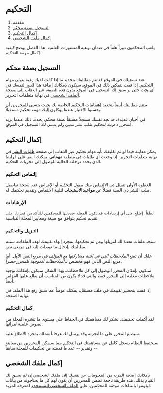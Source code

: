 ﻿# التحكيم

1. مقدمة
2. [التسجيل بصفة محكم](reviewing.md#sign-up)
3. [إكمال التحكيم](reviewing.md#complete-review)
4. [إكمال ملفك الشخصي](reviewing.md#complete-user-profile)

يلعب المحكمون دوراً هاماً في ضمان نوعية المنشورات العلمية. هذا الفصل يوضح كيفية إكمال مهمة التحكيم.

## <a name="sign-up"></a>التسجيل بصفة محكم

عند تسجيلك في الموقع قد تتم مطالبتك بتحديد ما إذا كانت لديك رغبة بتولي مهام التحكيم. إذا قمت بتمكين ذلك في الموقع، سيكون بإمكانك إضافة هذا الدور لنفسك في أي وقت حتى لو سبق لك التسجيل في الموقع بدون هذه الصفة، عبر الذهاب إلى صفحة [الملف الشخصي](user-profile.md) في نهاية متعلقات التحرير.

ستتم مطالبتك أيضاً بتحديد إهتمامات التحكيم الخاصة بك بحيث يتسنى للمحررين أن يحسنوا الاختيار عندما يوكلون إليك مهمة تحكيم مستقبلاً.

في أحيان عديدة، قد تجد نفسك مسجلاً مسبقاً بصفة محكم. يحدث ذلك عندما يريد المحرر دعوتك لتحكيم طلب نشر معين ولم يسبق لك التسجيل في الموقع.

## <a name="complete-review"></a>إكمال التحكيم

يمكن معاينة فيما لو تم تكليفك بأية مهام تحكيم عبر الذهاب إلى صفحة [طلبات النشر](submissions.md) في نهاية متعلقات التحرير. إذا وجدت أي طلبات في منطقة **مهماتي**، يمكنك النقر على الرابط الذي يحدد مرحلته الحالية للوصول إلى مجريات التحكيم.

### <a name="complete-review-request"></a>إلتماس التحكيم

الخطوة الأولى تتمثل في الالتماس منك بقبول التحكيم أو الإعراض عنه. ستجد تفاصيل طلب النشر ذي الصلة فضلاً عن **مواعيد الاستيجاب** لتلبية الالتماس وتقديم تحكيمك له.

### <a name="complete-review-guidelines"></a>الإرشادات

لطفاً، إطلع على أي إرشادات قد تكون المجلة حددتتها للمحكمين للتأكد من قدرتك على تقديم تحكيم يتوافق مع صيغة ومعايير المجلة القياسية.

### <a name="complete-review-review"></a>التنزيل والتحكيم

ستجد ملفات معدة لك لتنزيلها ومن ثم تحكيمها. بمجرد إنهاء تقييمك لهذه الملفات، ستتم مطالبتك بإدخال ما توصلت إليه في مربعي نص.

عليك أن تضع *الملاحظات التي في النية مشاركتها مع المؤلف* في مربع النص الأول. أما مربع النص الثاني فهو مخصص لـ *الملاحظات الموجهة للمحرر حصراً*.

سيكون بإمكان المحرر الوصول إلى كل ملاحظاتك. بهذا الشكل سيكون بإمكانك توجيه ملاحظات مغلقة إلى المحرر فقط والتي قد لا يكون من المناسب أن يطلع عليها المؤلف أيضاً.

إذا قمت بتحضير تقييمك في ملف مستقل، يمكنك عوضاً عما سبق رفع هذا الملف في نهاية الصفحة.

### <a name="complete-review-completion"></a>إكمال التحكيم

لقد أكملت تحكيمك. نشكر لك مساهمتك في الحفاظ على مستوى ما تنشره المجلة من نصوص علمية لقرائها.

سيطلع المحرر على ما أنجزته وقد يرسل لك عرفاناً بعملك بمجرد الاطلاع عليه.

سيحتفظ النظام بسجل كامل عن مساهمتك في التحكيم مما سيمكن المحررين من معاينة -- وتقدير -- عدد ما قدمته من تحكيمات للمجلة سابقاً.

## <a name="complete-user-profile"></a>إكمال ملفك الشخصي

بإمكانك إضافة المزيد من المعلومات عن نفسك إلى ملفك الشخصي إن لم يسبق لك القيام بذلك. هذه طريقة ناجعة تضمن للمحررين أن يكون لهم كل ما يحتاجونه من بيانات ليقوموا بانتقاءات موفقة للمحكمين. عاين [الملف الشخصي للمستخدم](user-profile.md) لمعرفة المزيد.
